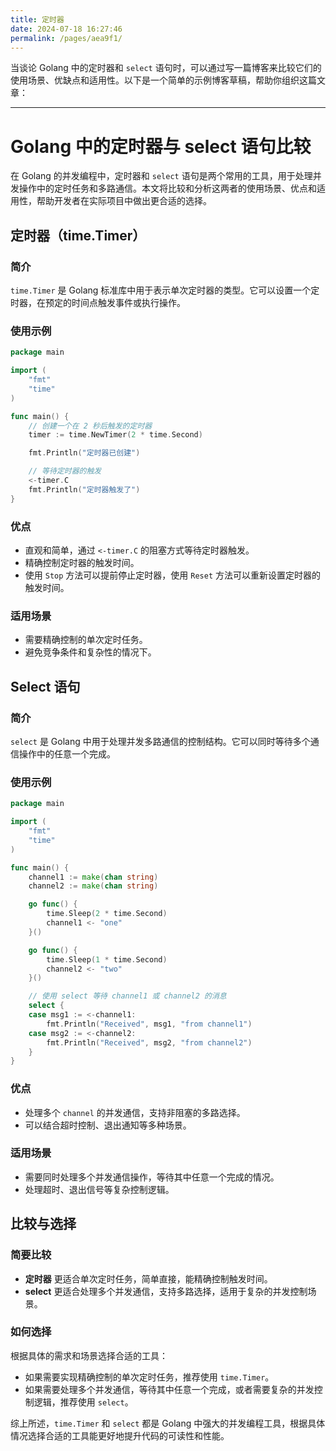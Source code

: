 ```yaml
---
title: 定时器
date: 2024-07-18 16:27:46
permalink: /pages/aea9f1/
---
```


当谈论 Golang 中的定时器和 `select` 语句时，可以通过写一篇博客来比较它们的使用场景、优缺点和适用性。以下是一个简单的示例博客草稿，帮助你组织这篇文章：

---

# Golang 中的定时器与 select 语句比较

在 Golang 的并发编程中，定时器和 `select` 语句是两个常用的工具，用于处理并发操作中的定时任务和多路通信。本文将比较和分析这两者的使用场景、优点和适用性，帮助开发者在实际项目中做出更合适的选择。

## 定时器（time.Timer）

### 简介

`time.Timer` 是 Golang 标准库中用于表示单次定时器的类型。它可以设置一个定时器，在预定的时间点触发事件或执行操作。

### 使用示例

```go
package main

import (
    "fmt"
    "time"
)

func main() {
    // 创建一个在 2 秒后触发的定时器
    timer := time.NewTimer(2 * time.Second)

    fmt.Println("定时器已创建")

    // 等待定时器的触发
    <-timer.C
    fmt.Println("定时器触发了")
}
```

### 优点

- 直观和简单，通过 `<-timer.C` 的阻塞方式等待定时器触发。
- 精确控制定时器的触发时间。
- 使用 `Stop` 方法可以提前停止定时器，使用 `Reset` 方法可以重新设置定时器的触发时间。

### 适用场景

- 需要精确控制的单次定时任务。
- 避免竞争条件和复杂性的情况下。

## Select 语句

### 简介

`select` 是 Golang 中用于处理并发多路通信的控制结构。它可以同时等待多个通信操作中的任意一个完成。

### 使用示例

```go
package main

import (
    "fmt"
    "time"
)

func main() {
    channel1 := make(chan string)
    channel2 := make(chan string)

    go func() {
        time.Sleep(2 * time.Second)
        channel1 <- "one"
    }()

    go func() {
        time.Sleep(1 * time.Second)
        channel2 <- "two"
    }()

    // 使用 select 等待 channel1 或 channel2 的消息
    select {
    case msg1 := <-channel1:
        fmt.Println("Received", msg1, "from channel1")
    case msg2 := <-channel2:
        fmt.Println("Received", msg2, "from channel2")
    }
}
```

### 优点

- 处理多个 `channel` 的并发通信，支持非阻塞的多路选择。
- 可以结合超时控制、退出通知等多种场景。

### 适用场景

- 需要同时处理多个并发通信操作，等待其中任意一个完成的情况。
- 处理超时、退出信号等复杂控制逻辑。

## 比较与选择

### 简要比较

- **定时器** 更适合单次定时任务，简单直接，能精确控制触发时间。
- **select** 更适合处理多个并发通信，支持多路选择，适用于复杂的并发控制场景。

### 如何选择

根据具体的需求和场景选择合适的工具：

- 如果需要实现精确控制的单次定时任务，推荐使用 `time.Timer`。
- 如果需要处理多个并发通信，等待其中任意一个完成，或者需要复杂的并发控制逻辑，推荐使用 `select`。

综上所述，`time.Timer` 和 `select` 都是 Golang 中强大的并发编程工具，根据具体情况选择合适的工具能更好地提升代码的可读性和性能。
